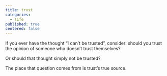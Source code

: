 ```yaml
---
title: trust
categories:
  - life
published: true
centered: false
---
```


If you ever have the thought
“I can’t be trusted”,
consider:
should you trust the opinion
of someone
who doesn’t trust
themselves?

Or should that thought
simply not be trusted?

The place
that question comes from
is trust’s true source.
